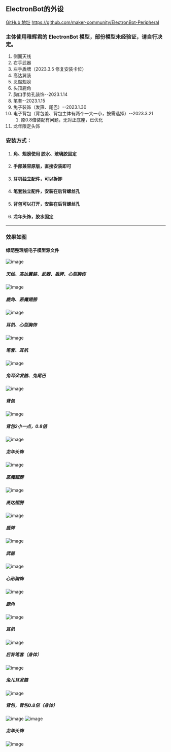 ## ElectronBot的外设
[GitHub 地址](https://github.com/maker-community/ElectronBot-Peripheral)
https://github.com/maker-community/ElectronBot-Peripheral
### 主体使用稚辉君的 ElectronBot 模型，部份模型未经验证，请自行决定。
 1. 侧面天线
 2. 右手武器
 3. 左手盾牌（2023.3.5 修复安装卡位）
 4. 高达翼装
 5. 恶魔翅膀
 6. 头顶鹿角
 7. 胸口手势孔装饰--2023.1.14
 8. 笔套--2023.1.15
 9. 兔子装饰（发箍、尾巴）--2023.1.30
 10. 电子背包（背包盖、背包主体有两个一大一小，按需选择）--2023.3.21
     1.  原0.8倍装配有问题，无对正底座，已优化
 11. 龙年限定头饰
   
### 安装方式：
  1.  #### 角、翅膀使用 胶水、玻璃胶固定
  2.  #### 手部兼容原版，直接安装即可
  3.  #### 耳机独立配件，可以拆卸
  4.  #### 笔套独立配件，安装在后背螺丝孔
  5.  #### 背包可以打开，安装在后背螺丝孔
  6.  #### 龙年头饰，胶水固定
 
---
### 效果如图

#### 绿荫整理版电子模型源文件
![image](/image/verdure.jpg)

##### 天线、高达翼装、武器、盾牌、心型胸饰
![image](/image/uTools_1673703017974.png)
##### 鹿角、恶魔翅膀
![image](/image/lujiaem.png)
##### 耳机、心型胸饰
![image](/image/Snipaste_2023-01-14_23-45-38.png)
##### 笔套、耳机
![image](/image/Snipaste_2023-01-15_22-13-05.png)
##### 兔耳朵发箍、兔尾巴
![image](/image/Snipaste_2023-01-30_22-41-20.png)
##### 背包
![image](/image/shubaozp.png)
##### 背包2小一点，0.8倍
![image](/image/shubaozp3.png)
##### 龙年头饰
![image](/image/long.png)

##### 恶魔翅膀
![image](/image/qb1.png)
##### 高达翅膀
![image](/image/gd.png)
##### 盾牌
![image](/image/dp1.png)
##### 武器
![image](/image/wq1.png)
##### 心形胸饰
![image](/image/sk.png)
##### 鹿角
![image](/image/lj.png)
##### 耳机
![image](/image/yj1.png)
##### 后背笔套（身体）
![image](/image/Snipaste_2023-01-15_22-13-23.png)
##### 兔儿耳发箍
![image](/image/tufk1.png)
##### 背包，背包0.8倍（身体）
![image](/image/shubao.png)
![image](/image/shubao.png)

##### 龙年头饰 
![image](/image/long2.png)
